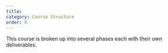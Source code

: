 ```yaml
---
title: 
category: Course Structure
order: 0
---
```


This course is broken up into several phases each with their own deliverables.